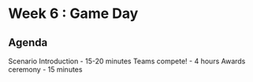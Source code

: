 # Week 6 : Game Day

## Agenda
Scenario Introduction - 15-20 minutes
Teams compete! - 4 hours
Awards ceremony - 15 minutes